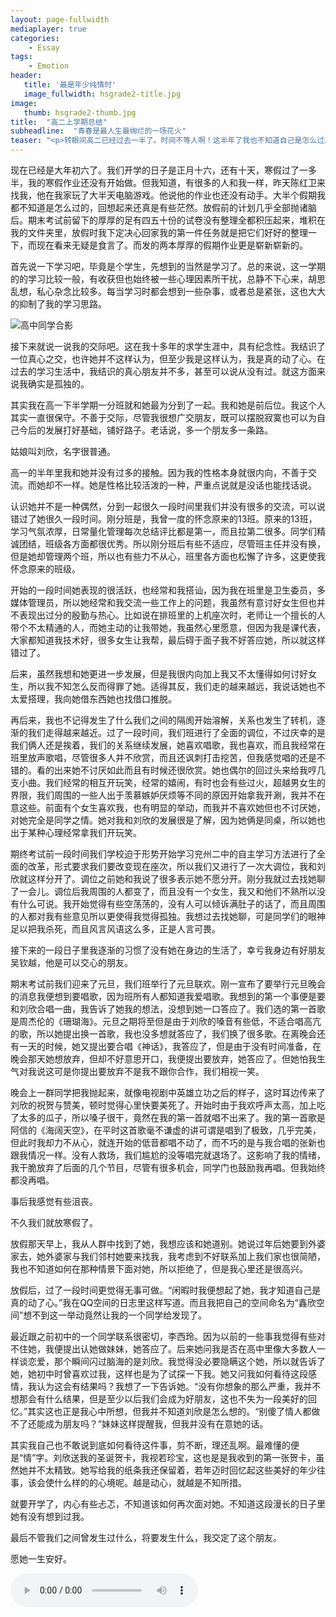 ```yaml
---
layout: page-fullwidth
mediaplayer: true
categories:
    - Essay
tags:
    - Emotion
header:
   title: '最是年少纯情时'
   image_fullwidth: hsgrade2-title.jpg
image:
   thumb: hsgrade2-thumb.jpg
title:  "高二上学期总结"
subheadline:  "青春是最人生最绚烂的一场花火"
teaser: "<p>转眼间高二已经过去一半了。时间不等人啊！这半年了我也不知道自己是怎么过来的。反正发生了许多的事也对我有一些触动。但要我说是却又不知从何说起。就想到什么说什么吧。</p>"
---
```


现在已经是大年初六了。我们开学的日子是正月十六，还有十天，寒假过了一多半，我的寒假作业还没有开始做。但我知道，有很多的人和我一样，昨天陈红卫来找我，他在我家玩了大半天电脑游戏。他说他的作业也还没有动手。大半个假期我都不知道是怎么过的，回想起来还真是有些茫然。放假前的计划几乎全部抛诸脑后。期末考试前留下的厚厚的足有四五十份的试卷没有整理全都积压起来，堆积在我的文件夹里，放假时我下定决心回家我的第一件任务就是把它们好好的整理一下，而现在看来无疑是食言了。而发的两本厚厚的假期作业更是崭新崭新的。

首先说一下学习吧，毕竟是个学生，先想到的当然是学习了。总的来说，这一学期的的学习比较一般，有收获但也始终被一些心理因素所干扰，总静不下心来，胡思乱想，私心杂念比较多。每当学习时都会想到一些杂事，或者总是紧张，这也大大的抑制了我的学习思路。

![高中同学合影]({{site.urlimg}}hsgrade2-1.jpg)

接下来就说一说我的交际吧。这在我十多年的求学生涯中，具有纪念性。我结识了一位真心之交，也许她并不这样认为，但至少我是这样认为，我是真的动了心。在过去的学习生活中，我结识的真心朋友并不多，甚至可以说从没有过。就这方面来说我确实是孤独的。

其实我在高一下半学期一分班就和她最为分到了一起。我和她是前后位。我这个人其实一直很保守。不善于交际，尽管我很想广交朋友，既可以摆脱寂寞也可以为自己今后的发展打好基础，铺好路子。老话说，多一个朋友多一条路。

姑娘叫刘欣，名字很普通。

高一的半年里我和她并没有过多的接触。因为我的性格本身就很内向，不善于交流。而她却不一样。她是性格比较活泼的一种，严重点说就是没话也能找话说。

认识她并不是一种偶然，分到一起很久一段时间里我们并没有很多的交流，可以说错过了她很久一段时间。刚分班是，我曾一度的怀念原来的13班。原来的13班，学习气氛浓厚，日常量化管理每次总结评比都是第一，而且拉第二很多。同学们精诚团结，班级各方面都很优秀。所以刚分班后有些不适应，尽管班主任并没有换，但是她却管理两个班，所以也有些力不从心，班里各方面也松懈了许多，这更使我怀念原来的班级。

开始的一段时间她表现的很活跃，也经常和我搭讪，因为我在班里是卫生委员，多媒体管理员，所以她经常和我交流一些工作上的问题，我虽然有意讨好女生但也并不表现出过分的殷勤与热心。比如说在排班里的上机座次时，老师让一个擅长的人带个不太精通的人，而她主动的让我带她，我虽然心里愿意，但因为我是课代表，大家都知道我技术好，很多女生让我帮，最后碍于面子我不好答应她，所以就这样错过了。

后来，虽然我想和她更进一步发展，但是我很内向加上我又不太懂得如何讨好女生，所以我不知怎么反而得罪了她。适得其反，我们走的越来越远，我说话她也不太爱搭理，我向她借东西她也找借口推脱。

再后来，我也不记得发生了什么我们之间的隔阂开始溶解，关系也发生了转机，逐渐的我们走得越来越近。过了一段时间，我们班进行了全面的调位，不过庆幸的是我们俩人还是挨着，我们的关系继续发展，她喜欢唱歌，我也喜欢，而且我经常在班里放声歌唱，尽管很多人并不欣赏，而且还讽刺打击挖苦，但我感觉唱的还是不错的。看的出来她不讨厌如此而且有时候还很欣赏。她也偶尔的回过头来给我哼几支小曲。我们经常的相互开玩笑，经常的嬉闹，有时也会有些过火，超越男女生的界限，我们周围的一些人出于羡慕嫉妒厌烦等不同的原因开始拿我开涮，我并不在意这些。前面有个女生喜欢我，也有明显的举动，而我并不喜欢她但也不讨厌她，对她完全是同学之情。她对我和刘欣的发展很是了解，因为她俩是同桌，所以她也出于某种心理经常拿我们开玩笑。

期终考试前一段时间我们学校迫于形势开始学习兖州二中的自主学习方法进行了全面的改革，形式要求我们要改变现在座次，所以我们又进行了一次大调位，我和刘欣就这样分开了。调位之前她和我说了很多表示她不愿分开。刚分我就过去找她聊了一会儿。调位后我周围的人都变了，而且没有一个女生，我又和他们不熟所以没有什么可说。我开始觉得有些空荡荡的，没有人可以倾诉满肚子的话了，而且周围的人都对我有些意见所以更使得我觉得孤独。我想过去找她聊，可是同学们的眼神足以把我杀死，而且风言风语这么多，正是人言可畏。

接下来的一段日子里我逐渐的习惯了没有她在身边的生活了，幸亏我身边有好朋友吴钦越，他是可以交心的朋友。

期末考试前我们迎来了元旦，我们班举行了元旦联欢。刚一宣布了要举行元旦晚会的消息我便想到要唱歌，因为班所有人都知道我爱唱歌。我想到的第一个事便是要和刘欣合唱一曲，我告诉了她我的想法，没想到她一口答应了。我们选的第一首歌是周杰伦的《珊瑚海》。元旦之期将至但是由于刘欣的嗓音有些低，不适合唱高亢的歌，所以她提出换一首歌，我也没多想就答应了，我们换了很多歌。在离晚会还有一天的时候，她又提出要合唱《神话》，我答应了，但是由于没有时间准备，在晚会那天她想放弃，但却不好意思开口，我便提出要放弃，她答应了。但她怕我生气对我说这可是你提出要放弃不是我不跟你合作，我们相视一笑。

晚会上一群同学把我抛起来，就像电视剧中英雄立功之后的样子，这时耳边传来了刘欣的祝贺与赞美，顿时觉得心里快要美死了。开始时由于我欢呼声太高，加上吃了太多的瓜子，所以嗓子很干，竟然在我的第一首就唱不出来了。我的第一首歌是阿信的《海阔天空》，在平时这首歌毫不谦虚的讲可谓是唱到了极致，几乎完美，但此时我却力不从心，就连开始的低音都唱不动了，而不巧的是与我合唱的张新也跟我情况一样。没有人救场，我们尴尬的没等唱完就退场了。这影响了我的情绪，我干脆放弃了后面的几个节目，尽管有很多机会，同学门也鼓励我再唱。但我始终都没再唱。

事后我感觉有些沮丧。

不久我们就放寒假了。

放假那天早上，我从人群中找到了她，我想应该和她道别。她说过年后她要到外婆家去，她外婆家与我们邻村她要来找我，我考虑到不好联系加上我们家也很简陋，我也不知道如何在那种情景下面对她，所以拒绝了，但是我心里还是很高兴。

放假后，过了一段时间更觉得无事可做。“闲暇时我便想起了她，我才知道自己是真的动了心。”我在QQ空间的日志里这样写道。而且我把自己的空间命名为“鑫欣空间”想不到这一举动竟然让我的一个同学给发现了。

最近跟之前初中的一个同学联系很密切，李西玲。因为以前的一些事我觉得有些对不住她，我便提出认她做妹妹，她答应了。后来她问我是否在高中里像大多数人一样谈恋爱，那个瞬间闪过脑海的是刘欣。我觉得没必要隐瞒这个她，所以就告诉了她，她初中时曾喜欢过我，这样也是为了试探一下我。她又问我如何看待这段感情，我认为这会有结果吗？我想了一下告诉她。“没有你想象的那么严重，我并不想那会有什么结果，但是至少以后我们会成为好朋友，这也不失为一段美好的回忆。”其实这也正是我心中所想，但我并不知道刘欣是怎么想的。“别傻了情人都做不了还能成为朋友吗？”妹妹这样提醒我，但我并没有在意她的话。

其实我自己也不敢说到底如何看待这件事，剪不断，理还乱啊。最难懂的便是“情”字。刘欣送我的圣诞贺卡，我视若珍宝，这也是是我收到的第一张贺卡，虽然她并不太精致。她写给我的纸条我还保留着，若年迈时回忆起这些美好的年少往事，该会使什么样的的心境呢。越是动心，就越是不知所措。

就要开学了，内心有些忐忑，不知道该如何再次面对她。不知道这段漫长的日子里她有没有想到过我。

最后不管我们之间曾发生过什么，将要发生什么，我交定了这个朋友。

愿她一生安好。

<audio src="{{site.urlbgm}}thoseyears.mp3" type="audio/mp3" autoplay loop controls></audio>